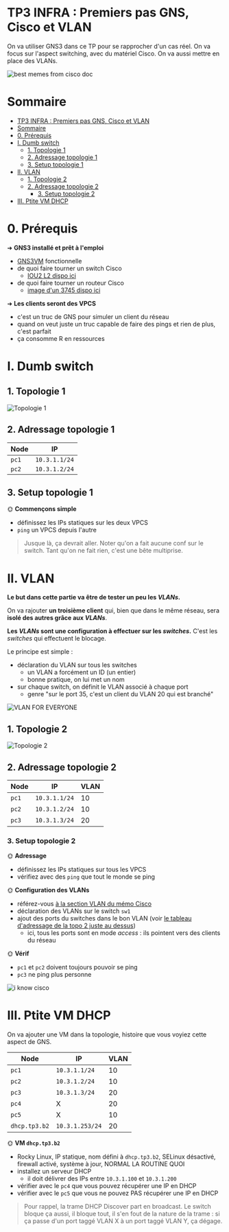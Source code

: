 # TP3 INFRA : Premiers pas GNS, Cisco et VLAN

On va utiliser GNS3 dans ce TP pour se rapprocher d'un cas réel. On va focus sur l'aspect switching, avec du matériel Cisco. On va aussi mettre en place des VLANs.

![best memes from cisco doc](./pics/the-best-memes-come-from-cisco-documentation.jpg)

# Sommaire

- [TP3 INFRA : Premiers pas GNS, Cisco et VLAN](#tp3-infra--premiers-pas-gns-cisco-et-vlan)
- [Sommaire](#sommaire)
- [0. Prérequis](#0-prérequis)
- [I. Dumb switch](#i-dumb-switch)
  - [1. Topologie 1](#1-topologie-1)
  - [2. Adressage topologie 1](#2-adressage-topologie-1)
  - [3. Setup topologie 1](#3-setup-topologie-1)
- [II. VLAN](#ii-vlan)
  - [1. Topologie 2](#1-topologie-2)
  - [2. Adressage topologie 2](#2-adressage-topologie-2)
    - [3. Setup topologie 2](#3-setup-topologie-2)
- [III. Ptite VM DHCP](#iii-ptite-vm-dhcp)

# 0. Prérequis

➜ **GNS3 installé et prêt à l'emploi**

- [GNS3VM](https://www.gns3.com/software/download-vm) fonctionnelle
- de quoi faire tourner un switch Cisco
  - [IOU2 L2 dispo ici](http://dl.nextadmin.net/dl/EVE-NG-image/iol/bin/i86bi_linux_l2-adventerprisek9-ms.SSA.high_iron_20180510.bin)
- de quoi faire tourner un routeur Cisco
  - [image d'un 3745 dispo ici](http://dl.nextadmin.net/dl/EVE-NG-image/dynamips/c3725-adventerprisek9-mz.124-15.T14.image)

➜ **Les clients seront des VPCS**

- c'est un truc de GNS pour simuler un client du réseau
- quand on veut juste un truc capable de faire des pings et rien de plus, c'est parfait
- ça consomme R en ressources

# I. Dumb switch

## 1. Topologie 1

![Topologie 1](./pics/topo1.png)

## 2. Adressage topologie 1

| Node  | IP            |
| ----- | ------------- |
| `pc1` | `10.3.1.1/24` |
| `pc2` | `10.3.1.2/24` |

## 3. Setup topologie 1

🌞 **Commençons simple**

- définissez les IPs statiques sur les deux VPCS
- `ping` un VPCS depuis l'autre

> Jusque là, ça devrait aller. Noter qu'on a fait aucune conf sur le switch. Tant qu'on ne fait rien, c'est une bête multiprise.

# II. VLAN

**Le but dans cette partie va être de tester un peu les *VLANs*.**

On va rajouter **un troisième client** qui, bien que dans le même réseau, sera **isolé des autres grâce aux *VLANs***.

**Les *VLANs* sont une configuration à effectuer sur les *switches*.** C'est les *switches* qui effectuent le blocage.

Le principe est simple :

- déclaration du VLAN sur tous les switches
  - un VLAN a forcément un ID (un entier)
  - bonne pratique, on lui met un nom
- sur chaque switch, on définit le VLAN associé à chaque port
  - genre "sur le port 35, c'est un client du VLAN 20 qui est branché"

![VLAN FOR EVERYONE](./pics/get_a_vlan.jpg)

## 1. Topologie 2

![Topologie 2](./pics/topo2.png)

## 2. Adressage topologie 2

| Node  | IP            | VLAN |
| ----- | ------------- | ---- |
| `pc1` | `10.3.1.1/24` | 10   |
| `pc2` | `10.3.1.2/24` | 10   |
| `pc3` | `10.3.1.3/24` | 20   |

### 3. Setup topologie 2

🌞 **Adressage**

- définissez les IPs statiques sur tous les VPCS
- vérifiez avec des `ping` que tout le monde se ping

🌞 **Configuration des VLANs**

- référez-vous [à la section VLAN du mémo Cisco](../../cours/memo/memo_cisco.md#8-vlan)
- déclaration des VLANs sur le switch `sw1`
- ajout des ports du switches dans le bon VLAN (voir [le tableau d'adressage de la topo 2 juste au dessus](#2-adressage-topologie-2))
  - ici, tous les ports sont en mode *access* : ils pointent vers des clients du réseau

🌞 **Vérif**

- `pc1` et `pc2` doivent toujours pouvoir se ping
- `pc3` ne ping plus personne

![i know cisco](./pics/i_know.jpeg)

# III. Ptite VM DHCP

On va ajouter une VM dans la topologie, histoire que vous voyiez cette aspect de GNS.

| Node          | IP              | VLAN |
| ------------- | --------------- | ---- |
| `pc1`         | `10.3.1.1/24`   | 10   |
| `pc2`         | `10.3.1.2/24`   | 10   |
| `pc3`         | `10.3.1.3/24`   | 20   |
| `pc4`         | X               | 20   |
| `pc5`         | X               | 10   |
| `dhcp.tp3.b2` | `10.3.1.253/24` | 20   |

🌞 **VM `dhcp.tp3.b2`**

- Rocky Linux, IP statique, nom défini à `dhcp.tp3.b2`, SELinux désactivé, firewall activé, système à jour, NORMAL LA ROUTINE QUOI
- installez un serveur DHCP
  - il doit délivrer des IPs entre `10.3.1.100` et `10.3.1.200`
- vérifier avec le `pc4` que vous pouvez récupérer une IP en DHCP
- vérifier avec le `pc5` que vous ne pouvez PAS récupérer une IP en DHCP

> Pour rappel, la trame DHCP Discover part en broadcast. Le switch bloque ça aussi, il bloque tout, il s'en fout de la nature de la trame : si ça passe d'un port taggé VLAN X à un port taggé VLAN Y, ça dégage.